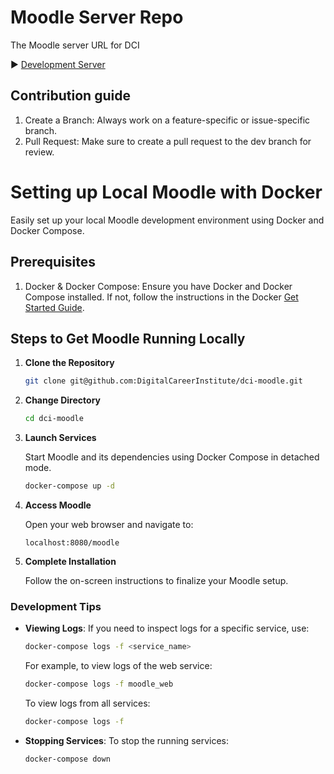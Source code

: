 # Moodle Server Repo

The Moodle server URL for DCI

▶️ [Development Server](https://dev.education.digitalcareerinstitute.de/)

## Contribution guide
1. Create a Branch: Always work on a feature-specific or issue-specific branch.
2. Pull Request: Make sure to create a pull request to the dev branch for review.


# Setting up Local Moodle with Docker

Easily set up your local Moodle development environment using Docker and Docker Compose.

## Prerequisites

1. Docker & Docker Compose: Ensure you have Docker and Docker Compose installed. If not, follow the instructions in the Docker [Get Started Guide](https://www.docker.com/get-started).

## Steps to Get Moodle Running Locally

1. **Clone the Repository**

    ```bash
    git clone git@github.com:DigitalCareerInstitute/dci-moodle.git
    ```

2. **Change Directory**

    ```bash
    cd dci-moodle
    ```

3. **Launch Services**

    Start Moodle and its dependencies using Docker Compose in detached mode.

    ```bash
    docker-compose up -d
    ```

4. **Access Moodle**

    Open your web browser and navigate to:

    ```
    localhost:8080/moodle
    ```

5. **Complete Installation**

    Follow the on-screen instructions to finalize your Moodle setup.


### Development Tips

- **Viewing Logs**: If you need to inspect logs for a specific service, use:

    ```bash
    docker-compose logs -f <service_name>
    ```

    For example, to view logs of the web service:

    ```bash
    docker-compose logs -f moodle_web
    ```

    To view logs from all services:

    ```bash
    docker-compose logs -f
    ```

- **Stopping Services**: To stop the running services:

    ```bash
    docker-compose down
    ```
